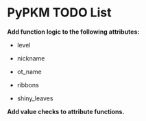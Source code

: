 # PyPKM TODO List

__Add function logic to the following attributes:__

* level
* nickname
* ot_name

* ribbons
* shiny_leaves

__Add value checks to attribute functions.__